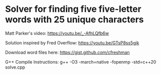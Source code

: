 # Solver for finding five five-letter words with 25 unique characters

Matt Parker's video: https://youtu.be/_-AfhLQfb6w

Solution inspired by Fred Overflow: https://youtu.be/GTsP8ss5gjk

Download word files here: https://gist.github.com/cfreshman

G++ Compile Instructions: g++ -O3 -march=native -fopenmp -std=c++20 solve.cpp
